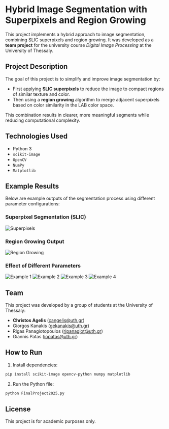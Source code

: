 
# Hybrid Image Segmentation with Superpixels and Region Growing

This project implements a hybrid approach to image segmentation, combining SLIC superpixels and region growing. It was developed as a **team project** for the university course *Digital Image Processing* at the University of Thessaly.

## Project Description

The goal of this project is to simplify and improve image segmentation by:
- First applying **SLIC superpixels** to reduce the image to compact regions of similar texture and color.
- Then using a **region growing** algorithm to merge adjacent superpixels based on color similarity in the LAB color space.

This combination results in clearer, more meaningful segments while reducing computational complexity.

## Technologies Used

- Python 3
- `scikit-image`
- `OpenCV`
- `NumPy`
- `Matplotlib`

## Example Results

Below are example outputs of the segmentation process using different parameter configurations:

### Superpixel Segmentation (SLIC)
![Superpixels](images/project_img_page_7.png)

### Region Growing Output
![Region Growing](images/project_img_page_15.png)

### Effect of Different Parameters
![Example 1](images/project_img_page_16.png)
![Example 2](images/project_img_page_17.png)
![Example 3](images/project_img_page_18.png)
![Example 4](images/project_img_page_19.png)

## Team

This project was developed by a group of students at the University of Thessaly:

- **Christos Agelis** (cangelis@uth.gr)  
- Giorgos Kanakis (gekanakis@uth.gr)  
- Rigas Panagiotopoulos (ripanagiot@uth.gr)  
- Giannis Patas (iopatas@uth.gr)

## How to Run

1. Install dependencies:
```bash
pip install scikit-image opencv-python numpy matplotlib
```

2. Run the Python file:
```bash
python FinalProject2025.py
```

## License

This project is for academic purposes only.
